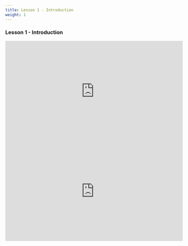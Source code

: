 ```yaml
---
title: Lesson 1 - Introduction
weight: 1
---
```

### Lesson 1 - Introduction

<iframe width="560" height="315" src="https://www.youtube.com/embed/bFljMHTQ1QY" frameborder="0" allow="autoplay; encrypted-media" allowfullscreen></iframe>

<iframe width="560" height="315" src="https://www.youtube.com/embed/-xbtnz4wdaA" frameborder="0" allow="autoplay; encrypted-media" allowfullscreen></iframe>